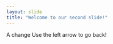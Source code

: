 ```yaml
---
layout: slide
title: "Welcome to our second slide!"
---
```

A change
Use the left arrow to go back!
